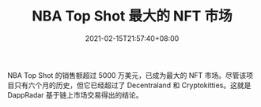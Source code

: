 ﻿---
title: "NBA Top Shot 最大的 NFT 市场"
date: 2021-02-15T21:57:40+08:00
lastmod: 2021-02-15T16:45:40+08:00
draft: false
authors: ["Gloria"]
description: "NBA Top Shot 的销售额超过 5000 万美元，已成为最大的 NFT 市场。尽管该项目只有六个月的历史，但它已经超过了 Decentraland 和 Cryptokitties。这就是 DappRadar 基于链上市场交易得出的结论。"
featuredImage: "nba-top-shot-largest-nft-marketplace.png"
tags: ["Virtual World","虚拟世界","Play to Earn"]
categories: ["news"]
news: ["虚拟世界"]
weight: 
lightgallery: true
pinned: false
recommend: false
recommend1: false
---

NBA Top Shot 的销售额超过 5000 万美元，已成为最大的 NFT 市场。尽管该项目只有六个月的历史，但它已经超过了 Decentraland 和 Cryptokitties。这就是 DappRadar 基于链上市场交易得出的结论。

<!--more-->

